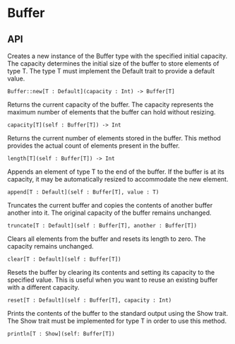 # Buffer
## API
Creates a new instance of the Buffer type with the specified initial capacity. The capacity determines the initial size of the buffer to store elements of type T. The type T must implement the Default trait to provide a default value.
```moonbit
Buffer::new[T : Default](capacity : Int) -> Buffer[T]
```
Returns the current capacity of the buffer. The capacity represents the maximum number of elements that the buffer can hold without resizing.
```moonbit
capacity[T](self : Buffer[T]) -> Int
```
Returns the current number of elements stored in the buffer. This method provides the actual count of elements present in the buffer.
```moonbit
length[T](self : Buffer[T]) -> Int
```
Appends an element of type T to the end of the buffer. If the buffer is at its capacity, it may be automatically resized to accommodate the new element.
```moonbit
append[T : Default](self : Buffer[T], value : T)
```
Truncates the current buffer and copies the contents of another buffer another into it. The original capacity of the buffer remains unchanged.
```moonbit
truncate[T : Default](self : Buffer[T], another : Buffer[T])
```
Clears all elements from the buffer and resets its length to zero. The capacity remains unchanged.
```moonbit
clear[T : Default](self : Buffer[T])
```
Resets the buffer by clearing its contents and setting its capacity to the specified value. This is useful when you want to reuse an existing buffer with a different capacity.
```moonbit
reset[T : Default](self : Buffer[T], capacity : Int)
```
Prints the contents of the buffer to the standard output using the Show trait. The Show trait must be implemented for type T in order to use this method.
```moonbit
println[T : Show](self: Buffer[T])
```
